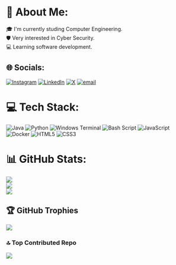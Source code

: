 # 💫 About Me:
🎓 I'm currently studing Computer Engineering.<br>🛡️ Very interested in Cyber Security.<br>💻 Learning software development.


## 🌐 Socials:
[![Instagram](https://img.shields.io/badge/Instagram-%23E4405F.svg?logo=Instagram&logoColor=white)](https://instagram.com/bahadirsahin23) [![LinkedIn](https://img.shields.io/badge/LinkedIn-%230077B5.svg?logo=linkedin&logoColor=white)](https://linkedin.com/in/bahadir06sahin) [![X](https://img.shields.io/badge/X-black.svg?logo=X&logoColor=white)](https://x.com/wicknaer) [![email](https://img.shields.io/badge/Email-D14836?logo=gmail&logoColor=white)](mailto:bahadir05sahin@gmail.com) 

# 💻 Tech Stack:
![Java](https://img.shields.io/badge/java-%23ED8B00.svg?style=for-the-badge&logo=openjdk&logoColor=white) ![Python](https://img.shields.io/badge/python-3670A0?style=for-the-badge&logo=python&logoColor=ffdd54) ![Windows Terminal](https://img.shields.io/badge/Windows%20Terminal-%234D4D4D.svg?style=for-the-badge&logo=windows-terminal&logoColor=white) ![Bash Script](https://img.shields.io/badge/bash_script-%23121011.svg?style=for-the-badge&logo=gnu-bash&logoColor=white) ![JavaScript](https://img.shields.io/badge/javascript-%23323330.svg?style=for-the-badge&logo=javascript&logoColor=%23F7DF1E) ![Docker](https://img.shields.io/badge/docker-%230db7ed.svg?style=for-the-badge&logo=docker&logoColor=white) ![HTML5](https://img.shields.io/badge/html5-%23E34F26.svg?style=for-the-badge&logo=html5&logoColor=white) ![CSS3](https://img.shields.io/badge/css3-%231572B6.svg?style=for-the-badge&logo=css3&logoColor=white)
# 📊 GitHub Stats:
![](https://github-readme-stats.vercel.app/api?username=Wicknaer&theme=vue-dark&hide_border=false&include_all_commits=false&count_private=false)<br/>
![](https://nirzak-streak-stats.vercel.app/?user=Wicknaer&theme=vue-dark&hide_border=false)<br/>
![](https://github-readme-stats.vercel.app/api/top-langs/?username=Wicknaer&theme=vue-dark&hide_border=false&include_all_commits=false&count_private=false&layout=compact)

## 🏆 GitHub Trophies
![](https://github-profile-trophy.vercel.app/?username=Wicknaer&theme=tokyonight&no-frame=false&no-bg=false&margin-w=4)

### 🔝 Top Contributed Repo
![](https://github-contributor-stats.vercel.app/api?username=Wicknaer&limit=5&theme=tokyonight&combine_all_yearly_contributions=true)

<!-- Proudly created with GPRM ( https://gprm.itsvg.in ) -->
